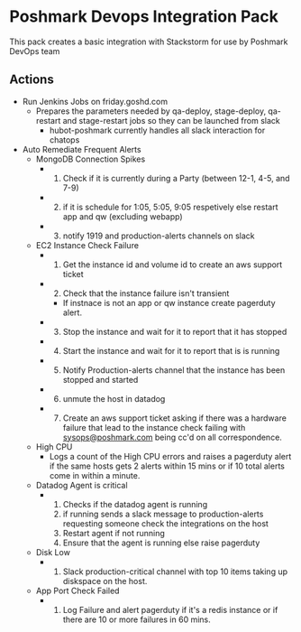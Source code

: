 # Poshmark Devops Integration Pack

This pack creates a basic integration with Stackstorm for use by Poshmark DevOps team

## Actions
* Run Jenkins Jobs on friday.goshd.com
	* Prepares the parameters needed by qa-deploy, stage-deploy, qa-restart and stage-restart jobs so they can be launched from slack
		* hubot-poshmark currently handles all slack interaction for chatops
* Auto Remediate Frequent Alerts
	* MongoDB Connection Spikes
        * 1) Check if it is currently during a Party (between 12-1, 4-5, and 7-9)
        * 2) if it is schedule for 1:05, 5:05, 9:05 respetively else restart app and qw (excluding webapp)
        * 3) notify 1919 and production-alerts channels on slack
	* EC2 Instance Check Failure
        * 1) Get the instance id and volume id to create an aws support ticket
        * 2) Check that the instance failure isn't transient
            * If instnace is not an app or qw instance create pagerduty alert.
        * 3) Stop the instance and wait for it to report that it has stopped
        * 4) Start the instance and wait for it to report that is is running
        * 5) Notify Production-alerts channel that the instance has been stopped and started
        * 6) unmute the host in datadog
        * 7) Create an aws support ticket asking if there was a hardware failure that lead to the instance check failing with sysops@poshmark.com being cc'd on all correspondence.
    * High CPU
        * Logs a count of the High CPU errors and raises a pagerduty alert if the same hosts gets 2 alerts within 15 mins or if 10 total alerts come in within a minute.
    * Datadog Agent is critical
        * 1) Checks if the datadog agent is running
          2) if running sends a slack message to production-alerts requesting someone check the integrations on the host
          3) Restart agent if not running
          4) Ensure that the agent is running else raise pagerduty
    * Disk Low
        * 1) Slack production-critical channel with top 10 items taking up diskspace on the host.
    * App Port Check Failed
        * 1) Log Failure and alert pagerduty if it's a redis instance or if there are 10 or more failures in 60 mins.
